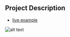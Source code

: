 ## Project Description

- [live example](https://learning-zone.github.io/website-templates/portfolio-item)

![alt text](https://github.com/learning-zone/website-templates/blob/master/assets/portfolio-item.png "portfolio-item")
